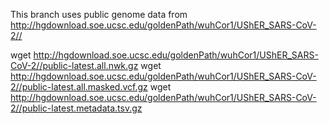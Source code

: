 This branch uses public genome data from http://hgdownload.soe.ucsc.edu/goldenPath/wuhCor1/UShER_SARS-CoV-2//


wget http://hgdownload.soe.ucsc.edu/goldenPath/wuhCor1/UShER_SARS-CoV-2//public-latest.all.nwk.gz
wget http://hgdownload.soe.ucsc.edu/goldenPath/wuhCor1/UShER_SARS-CoV-2//public-latest.all.masked.vcf.gz
wget http://hgdownload.soe.ucsc.edu/goldenPath/wuhCor1/UShER_SARS-CoV-2//public-latest.metadata.tsv.gz
